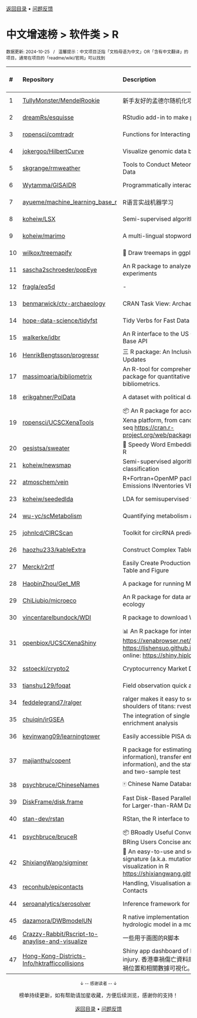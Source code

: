 <a href="https://gitee.com/GrowingGit/GitHub-Chinese-Top-Charts#github中文排行榜">返回目录</a> • <a href="/content/docs/feedback.md">问题反馈</a>

# 中文增速榜 > 软件类 > R
<sub>数据更新: 2024-10-25&nbsp;&nbsp;&nbsp;/&nbsp;&nbsp;&nbsp;温馨提示：中文项目泛指「文档母语为中文」OR「含有中文翻译」的项目，通常在项目的「readme/wiki/官网」可以找到</sub>

|#|Repository|Description|Stars|Average daily growth|Updated|
|:-|:-|:-|:-|:-|:-|
|1|[TullyMonster/MendelRookie](https://github.com/TullyMonster/MendelRookie)|新手友好的孟德尔随机化项目|154|1|2024-04-26|
|2|[dreamRs/esquisse](https://github.com/dreamRs/esquisse)|RStudio add-in to make plots interactively with ggplot2|1777|1|2024-09-18|
|3|[ropensci/comtradr](https://github.com/ropensci/comtradr)|Functions for Interacting with the UN Comtrade API|64|0|2024-09-24|
|4|[jokergoo/HilbertCurve](https://github.com/jokergoo/HilbertCurve)|Visualize genomic data by Hilbert curve|40|0|2024-10-08|
|5|[skgrange/rmweather](https://github.com/skgrange/rmweather)|Tools to Conduct Meteorological Normalisation on Air Quality Data|49|0|2024-06-05|
|6|[Wytamma/GISAIDR](https://github.com/Wytamma/GISAIDR)|Programmatically interact with the GISAID database.|69|0|2024-09-19|
|7|[ayueme/machine_learning_base_r](https://github.com/ayueme/machine_learning_base_r)|R语言实战机器学习|11|0|2024-09-11|
|8|[koheiw/LSX](https://github.com/koheiw/LSX)|Semi-supervised algorithm for document scaling|55|0|2024-07-23|
|9|[koheiw/marimo](https://github.com/koheiw/marimo)|A multi-lingual stopwords lists|15|0|2024-07-22|
|10|[wilkox/treemapify](https://github.com/wilkox/treemapify)|🌳 Draw treemaps in ggplot2|214|0|2024-06-15|
|11|[sascha2schroeder/popEye](https://github.com/sascha2schroeder/popEye)|An R package to analyze eye-tracking data from reading experiments|23|0|2024-08-21|
|12|[fragla/eq5d](https://github.com/fragla/eq5d)|-|21|0|2024-09-09|
|13|[benmarwick/ctv-archaeology](https://github.com/benmarwick/ctv-archaeology)|CRAN Task View: Archaeological Science|146|0|2024-10-02|
|14|[hope-data-science/tidyfst](https://github.com/hope-data-science/tidyfst)|Tidy Verbs for Fast Data Manipulation|96|0|2024-09-16|
|15|[walkerke/idbr](https://github.com/walkerke/idbr)|An R interface to the US Census Bureau International Data Base API|58|0|2024-07-28|
|16|[HenrikBengtsson/progressr](https://github.com/HenrikBengtsson/progressr)|三 R package: An Inclusive, Unifying API for Progress Updates|280|0|2024-10-19|
|17|[massimoaria/bibliometrix](https://github.com/massimoaria/bibliometrix)|An R-tool for comprehensive science mapping analysis. A package for quantitative research in scientometrics and bibliometrics.|509|0|2024-10-15|
|18|[erikgahner/PolData](https://github.com/erikgahner/PolData)|A dataset with political datasets|625|0|2024-10-20|
|19|[ropensci/UCSCXenaTools](https://github.com/ropensci/UCSCXenaTools)|:package: An R package for accessing genomics data from UCSC Xena platform, from cancer multi-omics to single-cell RNA-seq https://cran.r-project.org/web/packages/UCSCXenaTools/|103|0|2024-10-15|
|20|[gesistsa/sweater](https://github.com/gesistsa/sweater)|👚 Speedy Word Embedding Association Test & Extras using R|27|0|2024-08-12|
|21|[koheiw/newsmap](https://github.com/koheiw/newsmap)|Semi-supervised algorithm for geographical document classification|59|0|2024-06-11|
|22|[atmoschem/vein](https://github.com/atmoschem/vein)| R+Fortran+OpenMP package to estimate Vehicular Emissions INventories VEIN. |44|0|2024-09-05|
|23|[koheiw/seededlda](https://github.com/koheiw/seededlda)|LDA for semisupervised topic modeling|73|0|2024-09-05|
|24|[wu-yc/scMetabolism](https://github.com/wu-yc/scMetabolism)|Quantifying metabolism activity at the single-cell resolution|114|0|2024-08-11|
|25|[johnlcd/CIRCScan](https://github.com/johnlcd/CIRCScan)|Toolkit for circRNA prediction by machine learning|6|0|2024-09-13|
|26|[haozhu233/kableExtra](https://github.com/haozhu233/kableExtra)|Construct Complex Table with knitr::kable() + pipe. |689|0|2024-07-10|
|27|[Merck/r2rtf](https://github.com/Merck/r2rtf)|Easily Create Production-Ready Rich Text Format (RTF) Table and Figure|76|0|2024-09-30|
|28|[HaobinZhou/Get_MR](https://github.com/HaobinZhou/Get_MR)|A package for running MR In batches and in parallel quickly|283|0|2024-09-30|
|29|[ChiLiubio/microeco](https://github.com/ChiLiubio/microeco)|An R package for data analysis in microbial community ecology|199|0|2024-10-16|
|30|[vincentarelbundock/WDI](https://github.com/vincentarelbundock/WDI)|R package to download World Bank data|211|0|2024-09-16|
|31|[openbiox/UCSCXenaShiny](https://github.com/openbiox/UCSCXenaShiny)|📊 An R package for interactively exploring UCSC Xena https://xenabrowser.net/datapages/; Book: https://lishensuo.github.io/UCSCXenaShiny_Book; App online: https://shiny.hiplot.cn/ucsc-xena-shiny/, htt ...|94|0|2024-10-15|
|32|[sstoeckl/crypto2](https://github.com/sstoeckl/crypto2)|Cryptocurrency Market Data|53|0|2024-10-11|
|33|[tianshu129/foqat](https://github.com/tianshu129/foqat)|Field observation quick analysis toolkit|33|0|2024-09-27|
|34|[feddelegrand7/ralger](https://github.com/feddelegrand7/ralger)|ralger makes it easy to scrape a website. Built on the shoulders of titans: rvest, xml2. |156|0|2024-07-16|
|35|[chuiqin/irGSEA](https://github.com/chuiqin/irGSEA)|The integration of single cell rank-based gene set enrichment analysis|112|0|2024-07-23|
|36|[kevinwang09/learningtower](https://github.com/kevinwang09/learningtower)|Easily accessible PISA data|26|0|2024-10-10|
|37|[majianthu/copent](https://github.com/majianthu/copent)|R package for estimating copula entropy (mutual information), transfer entropy (conditional mutual information), and the statistic for multivariate normality test and two-sample test|40|0|2024-06-07|
|38|[psychbruce/ChineseNames](https://github.com/psychbruce/ChineseNames)|🀄 Chinese Name Database (1930-2008).|142|0|2024-07-27|
|39|[DiskFrame/disk.frame](https://github.com/DiskFrame/disk.frame)|Fast Disk-Based Parallelized Data Manipulation Framework for Larger-than-RAM Data|594|0|2024-09-10|
|40|[stan-dev/rstan](https://github.com/stan-dev/rstan)|RStan, the R interface to Stan|1041|0|2024-10-23|
|41|[psychbruce/bruceR](https://github.com/psychbruce/bruceR)|📦 BRoadly Useful Convenient and Efficient R functions that BRing Users Concise and Elegant R data analyses.|167|0|2024-06-16|
|42|[ShixiangWang/sigminer](https://github.com/ShixiangWang/sigminer)|🌲 An easy-to-use and scalable toolkit for genomic alteration signature (a.k.a. mutational signature) analysis and visualization in R https://shixiangwang.github.io/sigminer/reference/index.html|144|0|2024-10-12|
|43|[reconhub/epicontacts](https://github.com/reconhub/epicontacts)|Handling, Visualisation and Analysis of Epidemiological Contacts|15|0|2024-04-29|
|44|[seroanalytics/serosolver](https://github.com/seroanalytics/serosolver)|Inference framework for serological data|16|0|2024-08-15|
|45|[dazamora/DWBmodelUN](https://github.com/dazamora/DWBmodelUN)|R native implementation of the Dynamic Water Balance hydrologic model in a monthly time step |9|0|2024-07-11|
|46|[Crazzy-Rabbit/Rscript-to-anaylise-and-visualize](https://github.com/Crazzy-Rabbit/Rscript-to-anaylise-and-visualize)|一些用于画图的R脚本|13|0|2024-05-28|
|47|[Hong-Kong-Districts-Info/hktrafficcollisions](https://github.com/Hong-Kong-Districts-Info/hktrafficcollisions)|Shiny app dashboard of HK traffic collisions that result in injury.   香港車禍傷亡資料庫：利用互動地圖和儀表版，將香港車禍位置和相關數據可視化。|7|0|2024-09-18|

<div align="center">
    <p><sub>↓ -- 感谢读者 -- ↓</sub></p>
    榜单持续更新，如有帮助请加星收藏，方便后续浏览，感谢你的支持！
</div>

<br/>

<div align="center"><a href="https://gitee.com/GrowingGit/GitHub-Chinese-Top-Charts#github中文排行榜">返回目录</a> • <a href="/content/docs/feedback.md">问题反馈</a></div>
